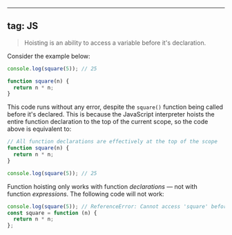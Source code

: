 
---
tag: JS
---

>Hoisting is an ability to access a variable before it's declaration.

Consider the example below:

``` js
console.log(square(5)); // 25

function square(n) {
  return n * n;
}
```

This code runs without any error, despite the `square()` function being called before it's declared. This is because the JavaScript interpreter hoists the entire function declaration to the top of the current scope, so the code above is equivalent to:

```js
// All function declarations are effectively at the top of the scope
function square(n) {
  return n * n;
}

console.log(square(5)); // 25
```

Function hoisting only works with function _declarations_ — not with function _expressions_. The following code will not work:

```js 
console.log(square(5)); // ReferenceError: Cannot access 'square' before initialization
const square = function (n) {
  return n * n;
};
```